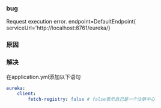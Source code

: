 ### bug

Request execution error. endpoint=DefaultEndpoint{ serviceUrl='http://localhost:8761/eureka/}

### 原因



### 解决

在application.yml添加以下语句

```yml
eureka:
    client:
        fetch-registry: false # false表示自己是一个注册中心
```








